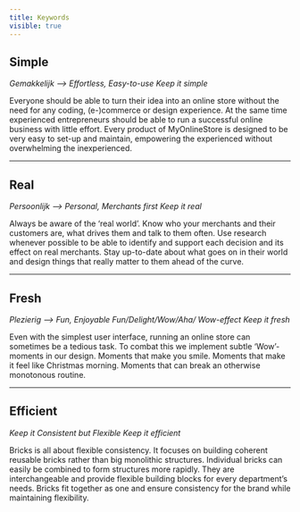 ```yaml
---
title: Keywords
visible: true
---
```


<h2 id="mcetoc_1cavnq92d2">Simple</h2>
<p><em><span style="font-weight: 400;">Gemakkelijk --&gt; Effortless, Easy-to-use </span></em><em><span style="font-weight: 400;">Keep it simple</span></em></p>
<p><span style="font-weight: 400;">Everyone should be able to turn their idea into an online store without the need for any coding, (e-)commerce or design experience. At the same time experienced entrepreneurs should be able to run a successful online business with little effort. Every product of MyOnlineStore is designed to be very easy to set-up and maintain, empowering the experienced without overwhelming the inexperienced. </span></p>
<hr />
<h2 id="mcetoc_1cavnqbg03">Real</h2>
<p><em><span style="font-weight: 400;">Persoonlijk --&gt; Personal, Merchants first Keep it real</span></em></p>
<p><span style="font-weight: 400;">Always be aware of the &lsquo;real world&rsquo;. Know who your merchants and their customers are, what drives them and talk to them often. Use research whenever possible to be able to identify and support each decision and its effect on real merchants. Stay up-to-date about what goes on in their world and design things that really matter to them ahead of the curve. </span></p>
<hr />
<h2 id="mcetoc_1cavnq3k71">Fresh</h2>
<p><em><span style="font-weight: 400;">Plezierig --&gt; Fun, Enjoyable Fun/Delight/Wow/Aha/ Wow-effect Keep it fresh</span></em></p>
<p><span style="font-weight: 400;">Even with the simplest user interface, running an online store can sometimes be a tedious task. To combat this we implement subtle &lsquo;Wow&rsquo;-moments in our design. Moments that make you smile. Moments that make it feel like Christmas morning. Moments that can break an otherwise monotonous routine.</span></p>
<hr />
<h2 id="mcetoc_1cavnq1eo0">Efficient</h2>
<p><span style="font-weight: 400;"><em>Keep it Consistent but Flexible Keep it efficient</em></span></p>
<p><span style="font-weight: 400;">Bricks is all about flexible consistency. It focuses on building coherent reusable bricks rather than big monolithic structures. Individual bricks can easily be combined to form structures more rapidly. They are interchangeable and provide flexible building blocks for every department&rsquo;s needs. Bricks fit together as one and ensure consistency for the brand while maintaining flexibility. </span></p>